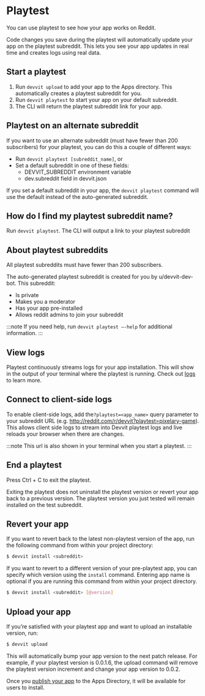 # Playtest

You can use playtest to see how your app works on Reddit.

Code changes you save during the playtest will automatically update your app on the playtest subreddit. This lets you see your app updates in real time and creates logs using real data.

## Start a playtest

1. Run `devvit upload` to add your app to the Apps directory. This automatically creates a playtest subreddit for you.
2. Run `devvit playtest` to start your app on your default subreddit.
3. The CLI will return the playtest subreddit link for your app.

## Playtest on an alternate subreddit

If you want to use an alternate subreddit (must have fewer than 200 subscribers) for your playtest, you can do this a couple of different ways:

- Run `devvit playtest [subreddit_name]`, or
- Set a default subreddit in one of these fields:
  - DEVVIT_SUBREDDIT environment variable
  - dev.subreddit field in devvit.json

If you set a default subreddit in your app, the `devvit playtest` command will use the default instead of the auto-generated subreddit.

## How do I find my playtest subreddit name?

Run `devvit playtest`. The CLI will output a link to your playtest subreddit

## About playtest subreddits

All playtest subreddits must have fewer than 200 subscribers.

The auto-generated playtest subreddit is created for you by u/devvit-dev-bot. This subreddit:

- Is private
- Makes you a moderator
- Has your app pre-installed
- Allows reddit admins to join your subreddit

:::note
If you need help, run `devvit playtest —-help` for additional information.
:::

## View logs

Playtest continuously streams logs for your app installation. This will show in the output of your terminal where the playtest is running. Check out [logs](./debug.md) to learn more.

## Connect to client-side logs

To enable client-side logs, add the`?playtest=<app_name>` query parameter to your subreddit URL (e.g. http://reddit.com/r/devvit?playtest=pixelary-game). This allows client side logs to stream into Devvit playtest logs and live reloads your browser when there are changes.

:::note
This url is also shown in your terminal when you start a playtest.
:::

## End a playtest

Press Ctrl + C to exit the playtest.

Exiting the playtest does not uninstall the playtest version or revert your app back to a previous version. The playtest version you just tested will remain installed on the test subreddit.

## Revert your app

If you want to revert back to the latest non-playtest version of the app, run the following command from within your project directory:

```bash
$ devvit install <subreddit>
```

If you want to revert to a different version of your pre-playtest app, you can specify which version using the `install` command. Entering app name is optional if you are running this command from within your project directory.

```bash
$ devvit install <subreddit> [@version]
```

## Upload your app

If you’re satisfied with your playtest app and want to upload an installable version, run:

```bash
$ devvit upload
```

This will automatically bump your app version to the next patch release. For example, if your playtest version is 0.0.1.6, the upload command will remove the playtest version increment and change your app version to 0.0.2.

Once you [publish your app](./publishing) to the Apps Directory, it will be available for users to install.

